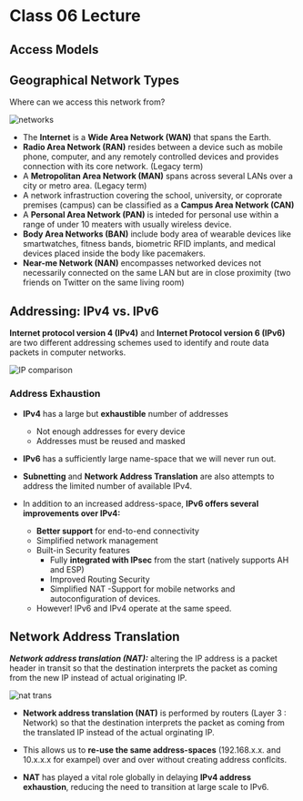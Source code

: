 # Class 06 Lecture

## Access Models

## Geographical Network Types

Where can we access this network from?

![networks](https://codefellows.github.io/ops-301-guide/curriculum/class-06/slides/assets/06_02.png)

- The **Internet** is a **Wide Area Network (WAN)** that spans the Earth.
- **Radio Area Network (RAN)** resides between a device such as mobile phone, computer, and any remotely controlled devices and provides connection with its core network. (Legacy term)
- A **Metropolitan Area Network (MAN)** spans across several LANs over a city or metro area. (Legacy term)
- A network infrastruction covering the school, university, or coprorate premises (campus) can be classified as a **Campus Area Network (CAN)**
- A **Personal Area Network (PAN)** is inteded for personal use within a range of under 10 meaters with usually wireless device.
- **Body Area Networks (BAN)** include body area of wearable devices like smartwatches, fitness bands, biometric RFID implants, and medical devices placed inside the body like pacemakers.
- **Near-me Network (NAN)** encompasses networked devices not necessarily connected on the same LAN but are in close proximity (two friends on Twitter on the same living room)

## Addressing: IPv4 vs. IPv6

**Internet protocol version 4 (IPv4)** and **Internet Protocol version 6 (IPv6)** are two different addressing schemes used to identify and route data packets in computer networks.

![IP comparison](https://codefellows.github.io/ops-301-guide/curriculum/class-06/slides/assets/06_06.png)

### Address Exhaustion

- **IPv4** has a large but **exhaustible** number of addresses
  - Not enough addresses for every device
  - Addresses must be reused and masked
- **IPv6** has a sufficiently large name-space that we will never run out.
- **Subnetting** and **Network Address Translation** are also attempts to address the limited number of available IPv4.

- In addition to an increased address-space, **IPv6 offers several improvements over IPv4:**
  - **Better support** for end-to-end connectivity
  - Simplified network management
  - Built-in Security features
    - Fully **integrated with IPsec** from the start (natively supports AH and ESP)
    - Improved Routing Security
    - Simplified NAT
      -Support for mobile networks and autoconfiguration of devices.
  - However! IPv6 and IPv4 operate at the same speed.

## Network Address Translation

**_Network address translation (NAT):_** altering the IP address is a packet header in transit so that the destination interprets the packet as coming from the new IP instead of actual originating IP.

![nat trans](https://codefellows.github.io/ops-301-guide/curriculum/class-06/slides/assets/06_03.png)

- **Network address translation (NAT)** is performed by routers (Layer 3 : Network) so that the destination interprets the packet as coming from the translated IP instead of the actual orginating IP.

- This allows us to **re-use the same address-spaces** (192.168.x.x. and 10.x.x.x for exampel) over and over without creating address conflcits.

- **NAT** has played a vital role globally in delaying **IPv4 address exhaustion**, reducing the need to transition at large scale to IPv6.
